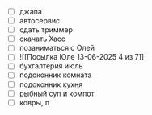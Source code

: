 - [ ] джапа
- [ ] автосервис
- [ ] сдать триммер
- [ ] скачать Хасс
- [ ] позаниматься с Олей
- [ ] ![[Посылка Юле 13-06-2025 4 из 7]]
- [ ] бухгалтерия июль
- [ ] подоконник комната
- [ ] подоконник кухня
- [ ] рыбный суп и компот
- [ ] ковры, п